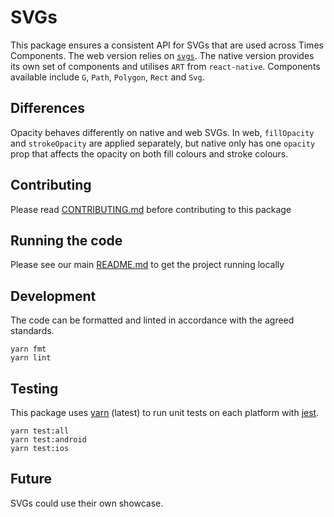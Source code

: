 # SVGs

This package ensures a consistent API for SVGs that are used across Times
Components. The web version relies on [`svgs`](https://github.com/godaddy/svgs).
The native version provides its own set of components and utilises `ART` from
`react-native`. Components available include `G`, `Path`, `Polygon`, `Rect` and
`Svg`.

## Differences

Opacity behaves differently on native and web SVGs. In web, `fillOpacity` and
`strokeOpacity` are applied separately, but native only has one `opacity` prop
that affects the opacity on both fill colours and stroke colours.

## Contributing

Please read [CONTRIBUTING.md](./CONTRIBUTING.md) before contributing to this
package

## Running the code

Please see our main [README.md](../README.md) to get the project running locally

## Development

The code can be formatted and linted in accordance with the agreed standards.

```
yarn fmt
yarn lint
```

## Testing

This package uses [yarn](https://yarnpkg.com) (latest) to run unit tests on each
platform with [jest](https://facebook.github.io/jest/).

```
yarn test:all
yarn test:android
yarn test:ios
```

## Future

SVGs could use their own showcase.
